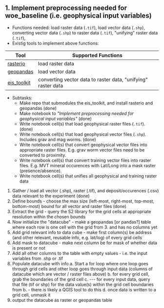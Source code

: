 ## 1. Implement preprocessing needed for woe_baseline (i.e. geophysical input variables)
- Functions needed: load raster data (`.tif`), load vector data (`.shp`), converting vector data (`.shp`) to raster data (`.tif`), "unifying" raster data (`.tif`),
- Existig tools to implement above functions:

| Tool | Supported Functions                                           |
|------|---------------------------------------------------------------|
| [rasterio](https://rasterio.readthedocs.io/en/stable/) | load raster data |
| [geopandas](https://geopandas.org/en/stable/getting_started/introduction.html#) | load vector data |
| [eis_toolkit](https://github.com/GispoCoding/eis_toolkit/tree/master) | converting vector data to raster data, "unifying" raster data |
- Subtasks:
    - Make repo that submodules the eis_toolkit, and install rasterio and geopandas (done)
    - Make notebook to *"Implement preprocessing needed for geophysical input variables"* (done)
    - Write notebook cell(s) that load geophysical raster files (`.tif`). (done)
    - Write notebook cell(s) that load geophysical vector files (`.shp`). Includes grav and mag worms. (done)
    - Write notebook cell(s) that convert geophysical vector files into appropriate raster files. E.g. grav worm vector files need to be converted to proximity.
    - Write notebook cell(s) that convert training vector files into raster files. E.g. MVT mineral occurences with Lat/Long into a mask raster (presence/absence).
    - Write notebook cell(s) that unifies all geophysical and training raster data
    

1. Gather / load all vector (.shp), raster (.tif), and deposit/occurences (.csv) data relevant to the experiment (done)
2. Define bounds - choose the max size (left-most, right-most, top-most, bottom-most) bound for all vector and raster files (done)
3. Extract the grid - query the S2 library for the grid cells at appropriate resolution within the chosen bounds
4. Now initialize the "datacube" - make a geopandas [or pandas?] table where each row is one cell with the grid from 3. and has no columns yet
5. Add grid relevant info to data cube - make first column(s) be address (and other relevant, reusable info, e.g. lat/log) of every grid cells
6. Add mask to datacube - make next column be for mask of whether data is present or not
7. Add all other columns to the table with empty values - i.e. the input variables from .shp or .tif
8. Populate datacube with info
   a. Start a for loop where one loop goes through grid cells and other loop goes through input data (columns of datacube which are vector / raster files above)
   b. for every grid cell, grab the boundaries of the grid cell
   c. --- for every input data, query that file (tif or shp) for the data value(s) within the grid cell boundaries from b. - there is likely a QGIS tool to do this
   d. once data is written to a grid cell, unmask it
9. output the datacube as raster or geopandas table
